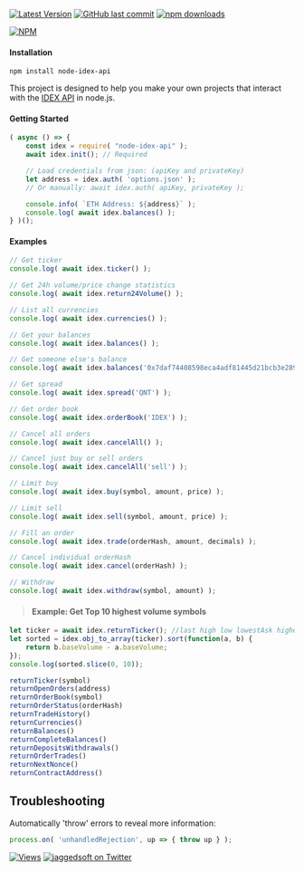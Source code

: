 [![Latest Version](https://img.shields.io/github/release/jaggedsoft/node-idex-api.svg?style=flat-square)](https://github.com/jaggedsoft/node-idex-api/releases) 
[![GitHub last commit](https://img.shields.io/github/last-commit/jaggedsoft/node-idex-api.svg?maxAge=2400)](#)
[![npm downloads](https://img.shields.io/npm/dt/node-idex-api.svg?maxAge=7200)](https://www.npmjs.com/package/node-idex-api)

[![NPM](https://nodei.co/npm/node-idex-api.png?compact=true)](https://npmjs.org/package/node-idex-api)

#### Installation
```
npm install node-idex-api
```

This project is designed to help you make your own projects that interact with the [IDEX API](https://docs.idex.market/) in node.js.

#### Getting Started
```js
( async () => {
    const idex = require( "node-idex-api" );
    await idex.init(); // Required

    // Load credentials from json: (apiKey and privateKey)
    let address = idex.auth( 'options.json' );
    // Or manually: await idex.auth( apiKey, privateKey );

    console.info( `ETH Address: ${address}` );
    console.log( await idex.balances() );
} )();
```

#### Examples
```js
// Get ticker
console.log( await idex.ticker() );

// Get 24h volume/price change statistics
console.log( await idex.return24Volume() );

// List all currencies
console.log( await idex.currencies() );

// Get your balances
console.log( await idex.balances() );

// Get someone else's balance
console.log( await idex.balances('0x7daf74408598eca4adf81445d21bcb3e2899f6f7') );

// Get spread
console.log( await idex.spread('QNT') );

// Get order book
console.log( await idex.orderBook('IDEX') );

// Cancel all orders
console.log( await idex.cancelAll() );

// Cancel just buy or sell orders
console.log( await idex.cancelAll('sell') );

// Limit buy
console.log( await idex.buy(symbol, amount, price) );

// Limit sell
console.log( await idex.sell(symbol, amount, price) );

// Fill an order
console.log( await idex.trade(orderHash, amount, decimals) );

// Cancel individual orderHash
console.log( await idex.cancel(orderHash) );

// Withdraw
console.log( await idex.withdraw(symbol, amount) );
```

> #### Example: Get Top 10 highest volume symbols
```js
let ticker = await idex.returnTicker(); //last high low lowestAsk highestBid percentChange baseVolume quoteVolume
let sorted = idex.obj_to_array(ticker).sort(function(a, b) {
    return b.baseVolume - a.baseVolume;
});
console.log(sorted.slice(0, 10));
```

```js
returnTicker(symbol)
returnOpenOrders(address)
returnOrderBook(symbol)
returnOrderStatus(orderHash)
returnTradeHistory()
returnCurrencies()
returnBalances()
returnCompleteBalances()
returnDepositsWithdrawals()
returnOrderTrades()
returnNextNonce()
returnContractAddress()
```

## Troubleshooting
Automatically 'throw' errors to reveal more information:
```js
process.on( 'unhandledRejection', up => { throw up } );
```
<!-- ## Stargazers over time

[![Stargazers over time](https://starcharts.herokuapp.com/jaggedsoft/node-idex-api.svg)](https://starcharts.herokuapp.com/jaggedsoft/node-idex-api)
-->

[![Views](http://hits.dwyl.io/jaggedsoft/node-idex-api.svg)](http://hits.dwyl.io/jaggedsoft/node-idex-api)
[![jaggedsoft on Twitter](https://img.shields.io/twitter/follow/jaggedsoft.svg?style=social)](https://twitter.com/jaggedsoft)

